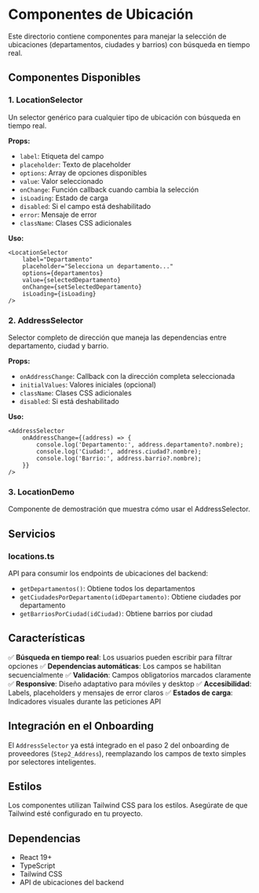 # Componentes de Ubicación

Este directorio contiene componentes para manejar la selección de ubicaciones (departamentos, ciudades y barrios) con búsqueda en tiempo real.

## Componentes Disponibles

### 1. LocationSelector
Un selector genérico para cualquier tipo de ubicación con búsqueda en tiempo real.

**Props:**
- `label`: Etiqueta del campo
- `placeholder`: Texto de placeholder
- `options`: Array de opciones disponibles
- `value`: Valor seleccionado
- `onChange`: Función callback cuando cambia la selección
- `isLoading`: Estado de carga
- `disabled`: Si el campo está deshabilitado
- `error`: Mensaje de error
- `className`: Clases CSS adicionales

**Uso:**
```tsx
<LocationSelector
    label="Departamento"
    placeholder="Selecciona un departamento..."
    options={departamentos}
    value={selectedDepartamento}
    onChange={setSelectedDepartamento}
    isLoading={isLoading}
/>
```

### 2. AddressSelector
Selector completo de dirección que maneja las dependencias entre departamento, ciudad y barrio.

**Props:**
- `onAddressChange`: Callback con la dirección completa seleccionada
- `initialValues`: Valores iniciales (opcional)
- `className`: Clases CSS adicionales
- `disabled`: Si está deshabilitado

**Uso:**
```tsx
<AddressSelector
    onAddressChange={(address) => {
        console.log('Departamento:', address.departamento?.nombre);
        console.log('Ciudad:', address.ciudad?.nombre);
        console.log('Barrio:', address.barrio?.nombre);
    }}
/>
```

### 3. LocationDemo
Componente de demostración que muestra cómo usar el AddressSelector.

## Servicios

### locations.ts
API para consumir los endpoints de ubicaciones del backend:

- `getDepartamentos()`: Obtiene todos los departamentos
- `getCiudadesPorDepartamento(idDepartamento)`: Obtiene ciudades por departamento
- `getBarriosPorCiudad(idCiudad)`: Obtiene barrios por ciudad

## Características

✅ **Búsqueda en tiempo real**: Los usuarios pueden escribir para filtrar opciones
✅ **Dependencias automáticas**: Los campos se habilitan secuencialmente
✅ **Validación**: Campos obligatorios marcados claramente
✅ **Responsive**: Diseño adaptativo para móviles y desktop
✅ **Accesibilidad**: Labels, placeholders y mensajes de error claros
✅ **Estados de carga**: Indicadores visuales durante las peticiones API

## Integración en el Onboarding

El `AddressSelector` ya está integrado en el paso 2 del onboarding de proveedores (`Step2_Address`), reemplazando los campos de texto simples por selectores inteligentes.

## Estilos

Los componentes utilizan Tailwind CSS para los estilos. Asegúrate de que Tailwind esté configurado en tu proyecto.

## Dependencias

- React 19+
- TypeScript
- Tailwind CSS
- API de ubicaciones del backend
